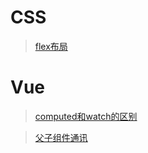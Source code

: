 # CSS

> [flex布局](https://www.yuque.com/docs/share/5b94d2de-fe60-417e-a341-12099f129b98?#)

# Vue

>[computed和watch的区别](https://www.yuque.com/docs/share/c091fc83-0c52-4992-b151-330cf7f6ca9e?#)

>[父子组件通讯](https://www.yuque.com/docs/share/60861231-6fd2-4456-b2ab-125f4b35e9a5?#)
